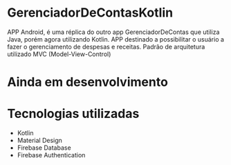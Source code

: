 # GerenciadorDeContasKotlin
APP Android, é uma réplica do outro app GerenciadorDeContas que utiliza Java, porém agora utilizando Kotlin. 
APP destinado a possibilitar o usuário a fazer o gerenciamento de despesas e receitas. Padrão de arquitetura utilizado MVC (Model-View-Control)

# Ainda em desenvolvimento

# Tecnologias utilizadas

- Kotlin
- Material Design
- Firebase Database
- Firebase Authentication
